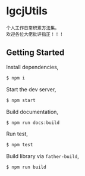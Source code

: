 # lgcjUtils

```
个人工作日常积累方法集。
欢迎各位大佬批评指正！！！
```

## Getting Started

Install dependencies,

```bash
$ npm i
```

Start the dev server,

```bash
$ npm start
```

Build documentation,

```bash
$ npm run docs:build
```

Run test,

```bash
$ npm test
```

Build library via `father-build`,

```bash
$ npm run build
```
